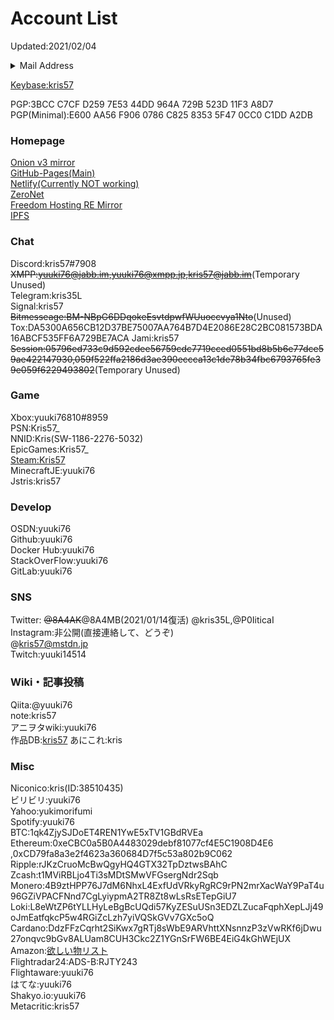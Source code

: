 # Account List

Updated:2021/02/04  

<details>
  <summary>Mail Address</summary>
PRIM:kris319@protonmail.com<br>
yukimorifumi@gmail.com<br>
yuuki76.op@gmail.com<br>
yuuki76@protonmail.com<br>
kris57@outlook.jp<br>
yuuki76@cock.li<br>
kris57@hitler.rocks<br>
kris@kris.fail<br>
admin@アニメ.art<br>
</details>

[Keybase:kris57](https://keybase.io/kris57)  

PGP:3BCC C7CF D259 7E53 44DD  964A 729B 523D 11F3 A8D7  
PGP(Minimal):E600 AA56 F906 0786 C825  8353 5F47 0CC0 C1DD A2DB  

### Homepage

[Onion v3 mirror](http://kris57xeegb7q5mxrigcmnnjryrdkecfsjolya5m7jf6gyj3ff24hlyd.onion/)  
[GitHub-Pages(Main)](https://kris.fail)  
[Netlify(Currently NOT working)](https://yuuki76.netlify.app)  
[ZeroNet](http://127.0.0.1:43110/16BY32M366k57cR5KRnCAKxXDX4PnHUVnP)  
[Freedom Hosting RE Mirror](http://kris5kix477vlnr7vpufa3vdu3ncmlor6dellplxzaoy3levwchatrqd.onion/)  
[IPFS](https://ipfs.io/ipfs/QmfMJJutVGN6AXZefhGjo2qb7HagGGfRrkWzaEeVxJpyUp)  

### Chat

Discord:kris57#7908  
~~XMPP:yuuki76@jabb.im,yuuki76@xmpp.jp,kris57@jabb.im~~(Temporary Unused)  
Telegram:kris35L  
Signal:kris57  
~~Bitmesseage:BM-NBpG6DDqokeEsvtdpwfWUuoccvya1Nto~~(Unused)  
Tox:DA5300A656CB12D37BE75007AA764B7D4E2086E28C2BC081573BDA16ABCF535FF6A729BE7ACA
Jami:kris57  
~~Session:05796ed733c9d592cdee56759cdc7719cced0551bd8b5b6e77dce59ae422147930,059f522ffa2186d3ae390eccca13c1de78b34fbc6793765fe39e059f6229493802~~(Temporary Unused)

### Game

Xbox:yuuki76810#8959  
PSN:Kris57_  
NNID:Kris(SW-1186-2276-5032)  
EpicGames:Kris57_  
[Steam:Kris57](https://steamcommunity.com/profiles/76561198962686954)  
MinecraftJE:yuuki76  
Jstris:kris57

### Develop

OSDN:yuuki76  
Github:yuuki76  
Docker Hub:yuuki76  
StackOverFlow:yuuki76  
GitLab:yuuki76  

### SNS

Twitter: ~~@8A4AK~~@8A4MB(2021/01/14復活)
@kris35L,@P0IiticaI  
Instagram:非公開(直接連絡して、どうぞ)  
@kris57@mstdn.jp  
Twitch:yuuki14514  

### Wiki・記事投稿

Qiita:@yuuki76  
note:kris57  
アニヲタwiki:yuuki76  
作品DB:[kris57](https://sakuhindb.com/pj/kris57/profile.html)
あにこれ:kris

### Misc

Niconico:kris(ID:38510435)  
ビリビリ:yuuki76  
Yahoo:yukimorifumi  
Spotify:yuuki76  
BTC:1qk4ZjySJDoET4REN1YwE5xTV1GBdRVEa  
Ethereum:0xeCBC0a5B0A4483029debf81077cf4E5C1908D4E6   ,0xCD79fa8a3e2f4623a360684D7f5c53a802b9C062  Ripple:rJKzCruoMcBwQgyHQ4GTX32TpDztwsBAhC  
Zcash:t1MViRBLjo4Ti3sMDtSMwVFGsergNdr2Sqb  
Monero:4B9ztHPP76J7dM6NhxL4ExfUdVRkyRgRC9rPN2mrXacWaY9PaT4u96GZiVPACFNnd7CgLyiypmA2TR8Zt8wLsRsETepGiU7  
Loki:L8eWtZP6tYLLHyLeBgBcUQdi57KyZESuUSn3EDZLZucaFqphXepLJj49oJmEatfqkcP5w4RGiZcLzh7yiVQSkGVv7GXc5oQ  
Cardano:DdzFFzCqrht2SiKwx7gRTj8sWbE9ARVhttXNsnnzP3zVwRKf6jDwu27onqvc9bGv8ALUam8CUH3Ckc2Z1YGnSrFW6BE4EiG4kGhWEjUX  
Amazon:[欲しい物リスト](https://amazon.jp/hz/wishlist/ls/3F5PGKBJUIAEG)  
Flightradar24:ADS-B:RJTY243  
Flightaware:yuuki76  
はてな:yuuki76  
Shakyo.io:yuuki76  
Metacritic:kris57

